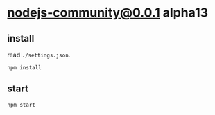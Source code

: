 # nodejs-community@0.0.1 alpha13


## install
read `./settings.json`.
```
npm install
```


## start
```
npm start
```